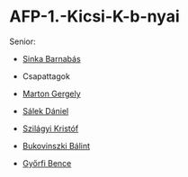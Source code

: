 # AFP-1.-Kicsi-K-b-nyai

Senior: 
- [Sinka Barnabás](https://github.com/Horesz)

- Csapattagok
- [Marton Gergely](https://github.com/MG572)
- [Sálek Dániel](https://github.com/SD4n1)
- [Szilágyi Kristóf](https://github.com/Istok03)
- [Bukovinszki Bálint](https://github.com/Fuleee20)
- [Győrfi Bence](https://github.com/gybence202)  


